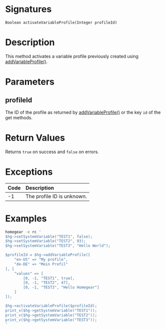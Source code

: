 <!---
{
    "category": "Variable Profiles",
    "name": "activateVariableProfile",
    "shortDescription": "Activates a variable profile (= \"scene\")"
}
--->

# Signatures

```
Boolean activateVariableProfile(Integer profileId)
```

# Description

This method activates a variable profile previously created using [addVariableProfile()](#addVariableProfile).

# Parameters

## profileId

The ID of the profile as returned by [addVariableProfile()](#addVariableProfile) or the key `id` of the get methods.

# Return Values

Returns `true` on success and `false` on errors.

# Exceptions

| Code | Description                |
|:-----|:---------------------------|
| -1   | The profile ID is unknown. |

# Examples

```bash
homegear -e rc '
$hg->setSystemVariable("TEST1", false);
$hg->setSystemVariable("TEST2", 93);
$hg->setSystemVariable("TEST3", "Hello World");

$profileId = $hg->addVariableProfile([
    "en-US" => "My profile",
    "de-DE" => "Mein Profil"
], [
    "values" => [
        [0, -1, "TEST1", true],
        [0, -1, "TEST2", 47],
        [0, -1, "TEST3", "Hello Homegear"]
    ]
]);

$hg->activateVariableProfile($profileId);
print_v($hg->getSystemVariable("TEST1"));
print_v($hg->getSystemVariable("TEST2"));
print_v($hg->getSystemVariable("TEST3"));
'
```